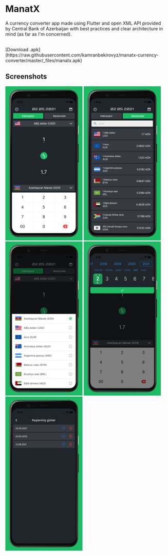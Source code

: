 # ManatX

A currency converter app made using Flutter and open XML API provided by Central Bank of Azerbaijan with best practices and clear architecture in mind (as far as I'm concerned).

<br/>
[Download .apk](https://raw.githubusercontent.com/kamranbekirovyz/manatx-currency-converter/master/_files/manatx.apk)

## Screenshots

<img height="480px" src="https://raw.githubusercontent.com/kamranbekirovyz/manatx-currency-converter/master/_files/screenshots/1.png"> <img height="480px" src="https://raw.githubusercontent.com/kamranbekirovyz/manatx-currency-converter/master/_files/screenshots/2.png"> <img height="480px" src="https://raw.githubusercontent.com/kamranbekirovyz/manatx-currency-converter/master/_files/screenshots/3.png">
<img height="480px" src="https://raw.githubusercontent.com/kamranbekirovyz/manatx-currency-converter/master/_files/screenshots/4.png"> <img height="480px" src="https://raw.githubusercontent.com/kamranbekirovyz/manatx-currency-converter/master/_files/screenshots/5.png">